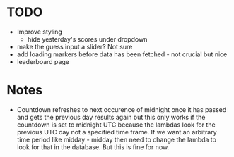 # TODO
- Improve styling
    - hide yesterday's scores under dropdown
- make the guess input a slider? Not sure
- add loading markers before data has been fetched - not crucial but nice
- leaderboard page
# Notes
- Countdown refreshes to next occurence of midnight once it has passed and gets the previous day results again
but this only works if the countdown is set to midnight UTC because the lambdas look for the previous UTC day not a 
specified time frame. If we want an arbitrary time period like midday - midday then need to change the lambda to look 
for that in the database. But this is fine for now.